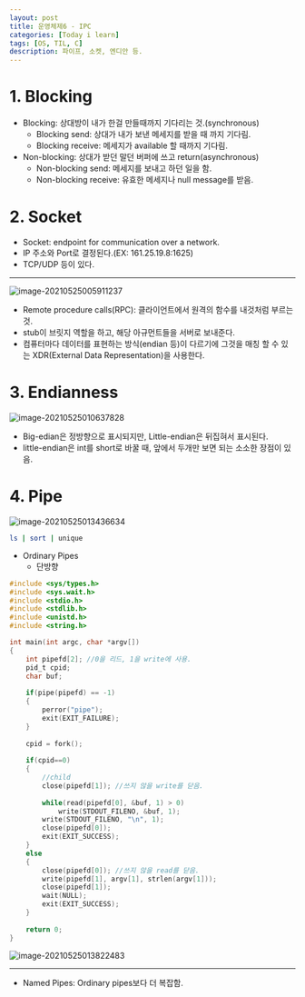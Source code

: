 ```yaml
---
layout: post
title: 운영체제6 - IPC
categories: [Today i learn]
tags: [OS, TIL, C]
description: 파이프, 소켓, 엔디안 등.
---
```


# 1. Blocking

- Blocking: 상대방이 내가 한걸 만들때까지 기다리는 것.(synchronous)
  - Blocking send: 상대가 내가 보낸 메세지를 받을 때 까지 기다림.
  - Blocking receive: 메세지가 available 할 때까지 기다림.
- Non-blocking: 상대가 받던 말던 버퍼에 쓰고 return(asynchronous)
  - Non-blocking send: 메세지를 보내고 하던 일을 함.
  - Non-blocking receive: 유효한 메세지나 null message를 받음.

# 2. Socket

- Socket: endpoint for communication over a network.
- IP 주소와 Port로 결정된다.(EX: 161.25.19.8:1625)
- TCP/UDP 등이 있다.

---

![image-20210525005911237](https://raw.githubusercontent.com/chunyunseo/ImageRepo/image/img/image-20210525005911237.png)

- Remote procedure calls(RPC): 클라이언트에서 원격의 함수를 내것처럼 부르는 것.
- stub이 브릿지 역할을 하고, 해당 아규먼트들을 서버로 보내준다.
- 컴퓨터마다 데이터를 표현하는 방식(endian 등)이 다르기에 그것을 매칭 할 수 있는 XDR(External Data Representation)을 사용한다.



# 3. Endianness

![image-20210525010637828](https://raw.githubusercontent.com/chunyunseo/ImageRepo/image/img/image-20210525010637828.png)

- Big-edian은 정방향으로 표시되지만, Little-endian은 뒤집혀서 표시된다.
- little-endian은 int를 short로 바꿀 때, 앞에서 두개만 보면 되는 소소한 장점이 있음.

# 4. Pipe

![image-20210525013436634](https://raw.githubusercontent.com/chunyunseo/ImageRepo/image/img/image-20210525013436634.png)

```sh
ls | sort | unique
```

- Ordinary Pipes
  - 단방향

```c
#include <sys/types.h>
#include <sys.wait.h>
#include <stdio.h>
#include <stdlib.h>
#include <unistd.h>
#include <string.h>

int main(int argc, char *argv[])
{
    int pipefd[2]; //0을 리드, 1을 write에 사용.
    pid_t cpid;
    char buf;
    
    if(pipe(pipefd) == -1)
    {
        perror("pipe");
        exit(EXIT_FAILURE);
	}
    
    cpid = fork();
    
    if(cpid==0)
    {
        //child
        close(pipefd[1]); //쓰지 않을 write를 닫음.
        
        while(read(pipefd[0], &buf, 1) > 0)
        	write(STDOUT_FILENO, &buf, 1);
        write(STDOUT_FILENO, "\n", 1);
        close(pipefd[0]);
        exit(EXIT_SUCCESS);
	}
    else
    {
        close(pipefd[0]); //쓰지 않을 read를 닫음.
        write(pipefd[1], argv[1], strlen(argv[1]));
        close(pipefd[1]);
        wait(NULL);
        exit(EXIT_SUCCESS);
    }
    
    return 0;
}
```

![image-20210525013822483](https://raw.githubusercontent.com/chunyunseo/ImageRepo/image/img/image-20210525013822483.png)

---



- Named Pipes: Ordinary pipes보다 더 복잡함.